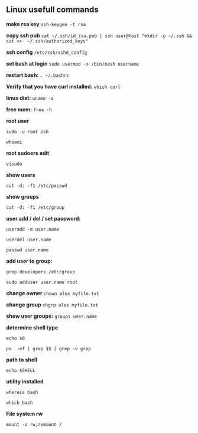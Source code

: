 ## Linux usefull commands

**make rsa key**
```ssh-keygen -t rsa```

**copy ssh pub**
```cat ~/.ssh/id_rsa.pub | ssh user@host "mkdir -p ~/.ssh && cat >>  ~/.ssh/authorized_keys"```

**ssh config**
```/etc/ssh/sshd_config```

**set bash at login**
```sudo usermod -s /bin/bash username```

**restart bash:**
```. ~/.bashrc```

**Verify that you have curl installed:**
```which curl```


**linux dist:**
```uname -a```

**free mem:**
```free -h```

**root user**
```
sudo -u root zsh
```
```
whoami
```

**root sudoers edit**
```
visudo
```

**show users**
```
cut -d: -f1 /etc/passwd
```
**show groups**
```
cut -d: -f1 /etc/group
```

**user add / del / set password:**
```
useradd -m user.name
```
```
userdel user.name
```
```
passwd user.name
```

**add user to group:**
```
grep developers /etc/group
```
```
sudo adduser user.name root
```

**change owner**
```chown alex myfile.txt```

**change group**
```chgrp alex myfile.txt```

**show user groups:**
```groups user.name```

**determine shell type**
```
echo $0
```
```
ps  -ef | grep $$ | grep -v grep
```

**path to shell**
```
echo $SHELL
```

**utility installed**
```
whereis bash
```
```
which bash
```

**File system rw**
```
mount -o rw,remount /
```
